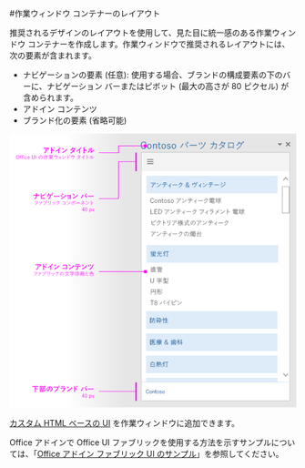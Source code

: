 #<a name="layout-for-task-pane-containers"></a>作業ウィンドウ コンテナーのレイアウト


推奨されるデザインのレイアウトを使用して、見た目に統一感のある作業ウィンドウ コンテナーを作成します。作業ウィンドウで推奨されるレイアウトには、次の要素が含まれます。 

- ナビゲーションの要素 (任意): 使用する場合、ブランドの構成要素の下のバーに、ナビゲーション バーまたはピボット (最大の高さが 80 ピクセル) が含められます。
- アドイン コンテンツ
- ブランド化の要素 (省略可能)

![ブランド、ナビゲーション、コンテンツの要素を表示する、作業ウィンドウのレイアウト](../../../images/layouts_taskpane_v0.02.png)

[カスタム HTML ベースの UI](ui-elements.md#custom-HTML-based-UI) を作業ウィンドウに追加できます。

Office アドインで Office UI ファブリックを使用する方法を示すサンプルについては、「[Office アドイン ファブリック UI のサンプル](https://github.com/OfficeDev/Office-Add-in-Fabric-UI-Sample)」を参照してください。

<!-- Add sample template for content add-in and individual building blocks - Branding, Navigation bar or pivot, input, layout components -->
